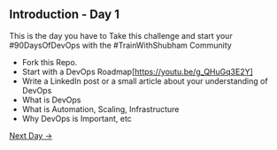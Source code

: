 ## Introduction - Day 1

This is the day you have to Take this challenge and start your #90DaysOfDevOps with the #TrainWithShubham Community

- Fork this Repo.
- Start with a DevOps Roadmap[https://youtu.be/g_QHuGq3E2Y]
- Write a LinkedIn post or a small article about your understanding of DevOps
- What is DevOps
- What is Automation, Scaling, Infrastructure
- Why DevOps is Important, etc

[Next Day →](../day02/README.md)
